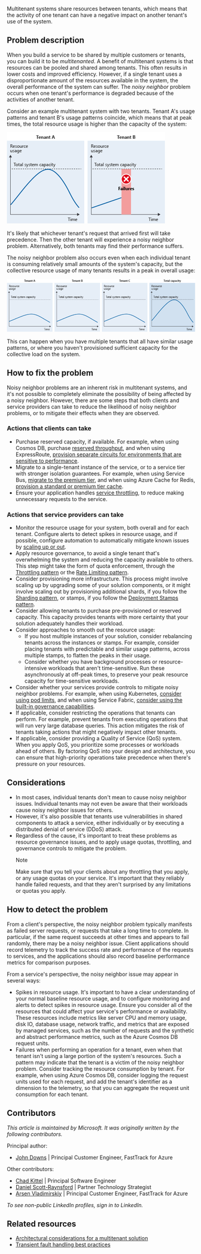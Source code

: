 Multitenant systems share resources between tenants, which means that the activity of one tenant can have a negative impact on another tenant's use of the system.

## Problem description

When you build a service to be shared by multiple customers or tenants, you can build it to be *multitenanted*. A benefit of multitenant systems is that resources can be pooled and shared among tenants. This often results in lower costs and improved efficiency. However, if a single tenant uses a disproportionate amount of the resources available in the system, the overall performance of the system can suffer. The _noisy neighbor_ problem occurs when one tenant's performance is degraded because of the activities of another tenant.

Consider an example multitenant system with two tenants. Tenant A's usage patterns and tenant B's usage patterns coincide, which means that at peak times, the total resource usage is higher than the capacity of the system:

![Figure showing the resource usage of two tenants. Tenant A consumes the complete set of system resources, meaning tenant B experiences failures.](_images/noisy-neighbor-single.png)

It's likely that whichever tenant's request that arrived first will take precedence. Then the other tenant will experience a noisy neighbor problem. Alternatively, both tenants may find their performance suffers.

The noisy neighbor problem also occurs even when each individual tenant is consuming relatively small amounts of the system's capacity, but the collective resource usage of many tenants results in a peak in overall usage:

![Figure with 3 tenants, each consuming less the maximum throughput of the solution. In total, the three tenants consume the complete system resources.](_images/noisy-neighbor-multiple.png)

This can happen when you have multiple tenants that all have similar usage patterns, or where you haven't provisioned sufficient capacity for the collective load on the system.

## How to fix the problem

Noisy neighbor problems are an inherent risk in multitenant systems, and it's not possible to completely eliminate the possibility of being affected by a noisy neighbor. However, there are some steps that both clients and service providers can take to reduce the likelihood of noisy neighbor problems, or to mitigate their effects when they are observed.

### Actions that clients can take

- Purchase reserved capacity, if available. For example, when using Cosmos DB, purchase [reserved throughput](/azure/cosmos-db/optimize-cost-throughput), and when using ExpressRoute, [provision separate circuits for environments that are sensitive to performance](/azure/cloud-adoption-framework/ready/azure-best-practices/connectivity-to-azure).
- Migrate to a single-tenant instance of the service, or to a service tier with stronger isolation guarantees. For example, when using Service Bus, [migrate to the premium tier](/azure/service-bus-messaging/service-bus-premium-messaging), and when using Azure Cache for Redis, [provision a standard or premium tier cache](/azure/azure-cache-for-redis/cache-best-practices#configuration-and-concepts).
- Ensure your application handles [service throttling](../../patterns/throttling.yml), to reduce making unnecessary requests to the service.

### Actions that service providers can take

- Monitor the resource usage for your system, both overall and for each tenant. Configure alerts to detect spikes in resource usage, and if possible, configure automation to automatically mitigate known issues by [scaling up or out](/azure/architecture/framework/scalability/design-scale).
- Apply resource governance, to avoid a single tenant that's overwhelming the system and reducing the capacity available to others. This step might take the form of quota enforcement, through the [Throttling pattern](../../patterns/throttling.yml) or the [Rate Limiting pattern](../../patterns/rate-limiting-pattern.yml).
- Consider provisioning more infrastructure. This process might involve scaling up by upgrading some of your solution components, or it might involve scaling out by provisioning additional shards, if you follow the [Sharding pattern](../../patterns/sharding.yml), or stamps, if you follow the [Deployment Stamps pattern](../../patterns/deployment-stamp.yml).
- Consider allowing tenants to purchase pre-provisioned or reserved capacity. This capacity provides tenants with more certainty that your solution adequately handles their workload.
- Consider approaches to smooth out the resource usage:
  - If you host multiple instances of your solution, consider rebalancing tenants across the instances or stamps. For example, consider placing tenants with predictable and similar usage patterns, across multiple stamps, to flatten the peaks in their usage.
  - Consider whether you have background processes or resource-intensive workloads that aren't time-sensitive. Run these asynchronously at off-peak times, to preserve your peak resource capacity for time-sensitive workloads.
- Consider whether your services provide controls to mitigate noisy neighbor problems. For example, when using Kubernetes, [consider using pod limits](/azure/aks/developer-best-practices-resource-management), and when using Service Fabric, [consider using the built-in governance capabilities](/azure/service-fabric/service-fabric-resource-governance).
- If applicable, consider restricting the operations that tenants can perform. For example, prevent tenants from executing operations that will run very large database queries. This action mitigates the risk of tenants taking actions that might negatively impact other tenants.
- If applicable, consider providing a Quality of Service (QoS) system. When you apply QoS, you prioritize some processes or workloads ahead of others. By factoring QoS into your design and architecture, you can ensure that high-priority operations take precedence when there's pressure on your resources.

## Considerations

- In most cases, individual tenants don't mean to cause noisy neighbor issues. Individual tenants may not even be aware that their workloads cause noisy neighbor issues for others.
- However, it's also possible that tenants use vulnerabilities in shared components to attack a service, either individually or by executing a distributed denial of service (DDoS) attack.
- Regardless of the cause, it's important to treat these problems as resource governance issues, and to apply usage quotas, throttling, and governance controls to mitigate the problem.
  > [!NOTE]
  > Make sure that you tell your clients about any throttling that you apply, or any usage quotas on your service. It's important that they reliably handle failed requests, and that they aren't surprised by any limitations or quotas you apply.

## How to detect the problem

From a client's perspective, the noisy neighbor problem typically manifests as failed server requests, or requests that take a long time to complete. In particular, if the same request succeeds at other times and appears to fail randomly, there may be a noisy neighbor issue. Client applications should record telemetry to track the success rate and performance of the requests to services, and the applications should also record baseline performance metrics for comparison purposes.

From a service's perspective, the noisy neighbor issue may appear in several ways:

- Spikes in resource usage. It's important to have a clear understanding of your normal baseline resource usage, and to configure monitoring and alerts to detect spikes in resource usage. Ensure you consider all of the resources that could affect your service's performance or availability. These resources include metrics like server CPU and memory usage, disk IO, database usage, network traffic, and metrics that are exposed by managed services, such as the number of requests and the synthetic and abstract performance metrics, such as the Azure Cosmos DB request units.
- Failures when performing an operation for a tenant, even when that tenant isn't using a large portion of the system's resources. Such a pattern may indicate that the tenant is a victim of the noisy neighbor problem. Consider tracking the resource consumption by tenant. For example, when using Azure Cosmos DB, consider logging the request units used for each request, and add the tenant's identifier as a dimension to the telemetry, so that you can aggregate the request unit consumption for each tenant.

## Contributors

*This article is maintained by Microsoft. It was originally written by the following contributors.*

Principal author:

 * [John Downs](http://linkedin.com/in/john-downs) | Principal Customer Engineer, FastTrack for Azure

Other contributors:

 * [Chad Kittel](https://www.linkedin.com/in/chadkittel) | Principal Software Engineer
 * [Daniel Scott-Raynsford](http://linkedin.com/in/dscottraynsford) | Partner Technology Strategist
 * [Arsen Vladimirskiy](http://linkedin.com/in/arsenv) | Principal Customer Engineer, FastTrack for Azure

*To see non-public LinkedIn profiles, sign in to LinkedIn.*

## Related resources

 * [Architectural considerations for a multitenant solution](../../guide/multitenant/considerations/overview.yml)
 * [Transient fault handling best practices](../../best-practices/transient-faults.md)